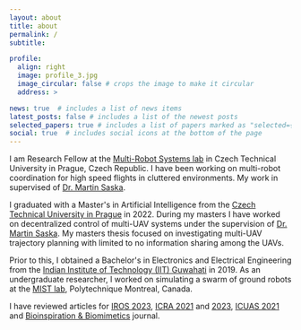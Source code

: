```yaml
---
layout: about
title: about
permalink: /
subtitle: 

profile:
  align: right
  image: profile_3.jpg
  image_circular: false # crops the image to make it circular
  address: >

news: true  # includes a list of news items
latest_posts: false # includes a list of the newest posts
selected_papers: true # includes a list of papers marked as "selected={true}"
social: true  # includes social icons at the bottom of the page
---
```


I am Research Fellow at the [Multi-Robot Systems lab](http://mrs.felk.cvut.cz/) in Czech Technical University in Prague, Czech Republic.
I have been working on multi-robot coordination for high speed flights in cluttered environments.
My work in supervised of [Dr. Martin Saska](http://mrs.felk.cvut.cz/members/martin-saska).

I graduated with a Master's in Artificial Intelligence from the [Czech Technical University in Prague](https://oi.fel.cvut.cz/en/) in 2022.
During my masters I have worked on decentralized control of multi-UAV systems under the supervision of [Dr. Martin Saska](http://mrs.felk.cvut.cz/members/martin-saska).
My masters thesis focused on investigating multi-UAV trajectory planning with limited to no information sharing among the UAVs.

Prior to this, I obtained a Bachelor's in Electronics and Electrical Engineering from the [Indian Institute of Technology (IIT) Guwahati](https://www.iitg.ac.in/) in 2019.
As an undergraduate researcher, I worked on simulating a swarm of ground robots at the [MIST lab](http://mistlab.ca/), Polytechnique Montreal, Canada.

I have reviewed articles for [IROS 2023](https://ieee-iros.org/), [ICRA 2021](https://www.ieee-ras.org/conferences-workshops/fully-sponsored/icra) and [2023](https://www.ieee-ras.org/conferences-workshops/fully-sponsored/icra), [ICUAS 2021](https://uasconferences.com/) and [Bioinspiration & Biomimetics](https://iopscience.iop.org/journal/1748-3190) journal.

